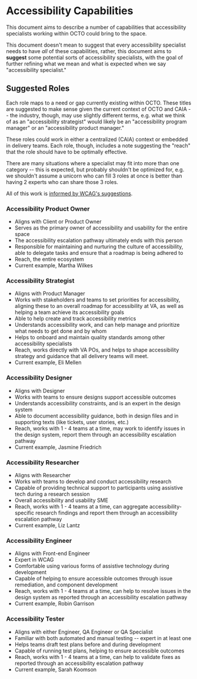 # Accessibility Capabilities

This document aims to describe a number of capabilities that accessibility specialists working within OCTO could bring to the space. 

This document doesn't mean to suggest that every accessibility specialist needs to have *all* of these capabilities, rather, this document aims to **suggest** some potential sorts of accessibility specialists, with the goal of further refining what we mean and what is expected when we say "accessibility specialist."

## Suggested Roles

Each role maps to a need or gap currently existing within OCTO. These titles are suggested to make sense given the current context of OCTO and CAIA -- the industry, though, may use slightly different terms, e.g. what we think of as an "accessibility strategist" would likely be an "accessibility program manager" or an "accessibility product manager."

These roles could work in either a centralized (CAIA) context or embedded in delivery teams. Each role, though, includes a note suggesting the "reach" that the role should have to be optimally effective.

There are many situations where a specialist may fit into more than one category -- this is expected, but probably shouldn't be optimized for, e.g. we shouldn't assume a unicorn who can fill 3 roles at once is better than having 2 experts who can share those 3 roles.

All of this work is [informed by WCAG's suggestions](https://www.w3.org/WAI/planning/arrm/roles/).

### Accessibility Product Owner

- Aligns with Client or Product Owner
- Serves as the primary owner of accessibility and usability for the entire space
- The accessibility escalation pathway ultimately ends with this person
- Responsible for maintaining and nurturing the culture of accessibility, able to delegate tasks and ensure that a roadmap is being adhered to
- Reach, the entire ecosystem
- Current example, Martha Wilkes

### Accessibility Strategist

- Aligns with Product Manager
- Works with stakeholders and teams to set priorities for accessibility, aligning these to an overall roadmap for accessibility at VA, as well as helping a team achieve its accessibility goals
- Able to help create and track accessibility metrics
- Understands accessibility work, and can help manage and prioritize what needs to get done and by whom
- Helps to onboard and maintain quality standards among other accessibility specialists
- Reach, works directly with VA POs, and helps to shape accessibility strategy and guidance that all delivery teams will meet.
- Current example, Eli Mellen

### Accessibility Designer

- Aligns with Designer
- Works with teams to ensure designs support accessible outcomes
- Understands accessibility constraints, and is an expert in the design system
- Able to document accessibility guidance, both in design files and in supporting texts (like tickets, user stories, etc.)
- Reach, works with 1 - 4 teams at a time, may work to identify issues in the design system, report them through an accessibility escalation pathway
- Current example, Jasmine Friedrich

### Accessibility Researcher

- Aligns with Researcher
- Works with teams to develop and conduct accessibility research
- Capable of providing technical support to participants using assistive tech during a research session
- Overall accessibility and usability SME
- Reach, works with 1 - 4 teams at a time, can aggregate accessibility-specific research findings and report them through an accessibility escalation pathway
- Current example, Liz Lantz

### Accessibility Engineer

- Aligns with Front-end Engineer
- Expert in WCAG
- Comfortable using various forms of assistive technology during development
- Capable of helping to ensure accessible outcomes through issue remediation, and component development
- Reach, works with 1 - 4 teams at a time, can help to resolve issues in the design system as reported through an accessibility escalation pathway
- Current example, Robin Garrison

### Accessibility Tester

- Aligns with either Engineer, QA Engineer or QA Specialist
- Familiar with both automated and manual testing -- expert in at least one
- Helps teams draft test plans before and during development
- Capable of running test plans, helping to ensure accessible outcomes
- Reach, works with 1 - 4 teams at a time, can help to validate fixes as reported through an accessibility escalation pathway
- Current example, Sarah Koomson
